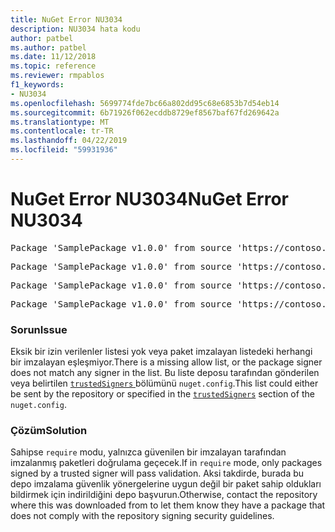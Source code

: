 ```yaml
---
title: NuGet Error NU3034
description: NU3034 hata kodu
author: patbel
ms.author: patbel
ms.date: 11/12/2018
ms.topic: reference
ms.reviewer: rmpablos
f1_keywords:
- NU3034
ms.openlocfilehash: 5699774fde7bc66a802dd95c68e6853b7d54eb14
ms.sourcegitcommit: 6b71926f062ecddb8729ef8567baf67fd269642a
ms.translationtype: MT
ms.contentlocale: tr-TR
ms.lasthandoff: 04/22/2019
ms.locfileid: "59931936"
---
```

# <a name="nuget-error-nu3034"></a><span data-ttu-id="86fdc-103">NuGet Error NU3034</span><span class="sxs-lookup"><span data-stu-id="86fdc-103">NuGet Error NU3034</span></span>

<pre>Package 'SamplePackage v1.0.0' from source 'https://contoso.com/index.json': signatureValidationMode is set to require, so packages are allowed only if signed by trusted signers; however, no trusted signers were specified.</pre>
<pre>Package 'SamplePackage v1.0.0' from source 'https://contoso.com/index.json': The package signature certificate fingerprint does not match any certificate fingerprint in the allow list.</pre>
<pre>Package 'SamplePackage v1.0.0' from source 'https://contoso.com/index.json': This repository indicated that all its packages are repository signed; however, it listed no signing certificates.</pre>
<pre>Package 'SamplePackage v1.0.0' from source 'https://contoso.com/index.json': This package was not repository signed with a certificate listed by this repository.</pre>

### <a name="issue"></a><span data-ttu-id="86fdc-104">Sorun</span><span class="sxs-lookup"><span data-stu-id="86fdc-104">Issue</span></span>

<span data-ttu-id="86fdc-105">Eksik bir izin verilenler listesi yok veya paket imzalayan listedeki herhangi bir imzalayan eşleşmiyor.</span><span class="sxs-lookup"><span data-stu-id="86fdc-105">There is a missing allow list, or the package signer does not match any signer in the list.</span></span> <span data-ttu-id="86fdc-106">Bu liste deposu tarafından gönderilen veya belirtilen [ `trustedSigners` ](../nuget-config-file.md#trustedsigners-section) bölümünü `nuget.config`.</span><span class="sxs-lookup"><span data-stu-id="86fdc-106">This list could either be sent by the repository or specified in the [`trustedSigners`](../nuget-config-file.md#trustedsigners-section) section of the `nuget.config`.</span></span>

### <a name="solution"></a><span data-ttu-id="86fdc-107">Çözüm</span><span class="sxs-lookup"><span data-stu-id="86fdc-107">Solution</span></span>

<span data-ttu-id="86fdc-108">Sahipse `require` modu, yalnızca güvenilen bir imzalayan tarafından imzalanmış paketleri doğrulama geçecek.</span><span class="sxs-lookup"><span data-stu-id="86fdc-108">If in `require` mode, only packages signed by a trusted signer will pass validation.</span></span> <span data-ttu-id="86fdc-109">Aksi takdirde, burada bu depo imzalama güvenlik yönergelerine uygun değil bir paket sahip oldukları bildirmek için indirildiğini depo başvurun.</span><span class="sxs-lookup"><span data-stu-id="86fdc-109">Otherwise, contact the repository where this was downloaded from to let them know they have a package that does not comply with the repository signing security guidelines.</span></span>
